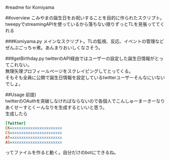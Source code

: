#readme for Komiyama

##overview
こみやまの誕生日をお祝いすることを目的に作られたスクリプト。  
tweepyでstreamingAPIを使っているから落ちない限りずっとTLを見張っててくれる

###Komiyama.py
メインなスクリプト。TLの監視、反応、イベントの管理などぜんぶごっちゃ煮。あんまりおいしくなさそう。

###getBirthday.py
twitterのAPI経由ではユーザーの設定した誕生日情報がとってこれない。  
無理矢理プロフィールページをスクレイピングしてとってくる。  
そもそも全員に公開で誕生日情報を設定しているtwitterユーザーそんなにいないでしょ。

##Usage
前提)  
twitterのOAuthを突破しなければならないので各個人でこんしゅーまーきーなりあくせーすとくーんなりを生成するといいと思う。    
生成したら  
```twitter.ini
[Twitter]
CK=xxxxxxxxxxxxxxxxxxxxxx
CS=xxxxxxxxxxxxxxxxxxxxxx
AT=xxxxxxxxxxxxxxxxxxxxxx
AS=xxxxxxxxxxxxxxxxxxxxxx
```
ってファイルを作ると動く。自分だけのbotにできるね。

